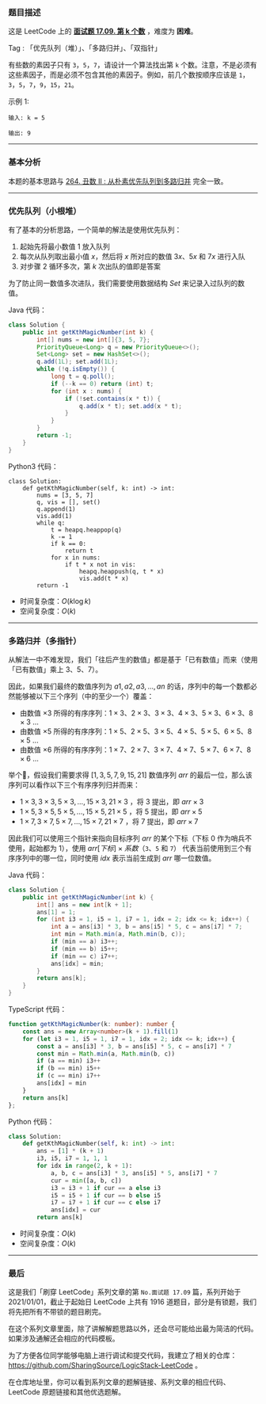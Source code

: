### 题目描述

这是 LeetCode 上的 **[面试题 17.09. 第 k 个数](https://leetcode.cn/problems/get-kth-magic-number-lcci/solution/by-ac_oier-2czm/)** ，难度为 **困难**。

Tag : 「优先队列（堆）」、「多路归并」、「双指针」



有些数的素因子只有 `3`，`5`，`7`，请设计一个算法找出第 `k` 个数。注意，不是必须有这些素因子，而是必须不包含其他的素因子。例如，前几个数按顺序应该是 `1`，`3`，`5`，`7`，`9`，`15`，`21`。

示例 1:
```
输入: k = 5

输出: 9
```

---

### 基本分析

本题的基本思路与 [264. 丑数 II : 从朴素优先队列到多路归并](https://mp.weixin.qq.com/s?__biz=MzU4NDE3MTEyMA==&mid=2247490029&idx=1&sn=bba9ddff88d247db310406ee418d5a15) 完全一致。

---

### 优先队列（小根堆）

有了基本的分析思路，一个简单的解法是使用优先队列：

1. 起始先将最小数值 $1$ 放入队列
2. 每次从队列取出最小值 $x$，然后将 $x$ 所对应的数值 $3x$、$5x$ 和 $7x$ 进行入队
3. 对步骤 2 循环多次，第 $k$ 次出队的值即是答案

为了防止同一数值多次进队，我们需要使用数据结构 $Set$ 来记录入过队列的数值。

Java 代码：
```Java
class Solution {
    public int getKthMagicNumber(int k) {
        int[] nums = new int[]{3, 5, 7};
        PriorityQueue<Long> q = new PriorityQueue<>();
        Set<Long> set = new HashSet<>();
        q.add(1L); set.add(1L);
        while (!q.isEmpty()) {
            long t = q.poll();
            if (--k == 0) return (int) t;
            for (int x : nums) {
                if (!set.contains(x * t)) {
                    q.add(x * t); set.add(x * t);
                }
            }
        }
        return -1;
    }
}
```
Python3 代码：
```Python3
class Solution:
    def getKthMagicNumber(self, k: int) -> int:
        nums = [3, 5, 7]
        q, vis = [], set()
        q.append(1)
        vis.add(1)
        while q:
            t = heapq.heappop(q)
            k -= 1
            if k == 0:
                return t
            for x in nums:
                if t * x not in vis:
                    heapq.heappush(q, t * x)
                    vis.add(t * x)
        return -1
```
* 时间复杂度：$O(k\log{k})$
* 空间复杂度：$O(k)$

---

### 多路归并（多指针）

从解法一中不难发现，我们「往后产生的数值」都是基于「已有数值」而来（使用「已有数值」乘上 $3$、$5$、$7$）。

因此，如果我们最终的数值序列为 $a1,a2,a3,...,an$ 的话，序列中的每一个数都必然能够被以下三个序列（中的至少一个）覆盖：

* 由数值 $\times 3$ 所得的有序序列：$1 \times 3$、$2 \times 3$、$3 \times 3$、$4 \times 3$、$5 \times 3$、$6 \times 3$、$8 \times 3$ ...
* 由数值 $\times 5$ 所得的有序序列：$1 \times 5$、$2 \times 5$、$3 \times 5$、$4 \times 5$、$5 \times 5$、$6 \times 5$、$8 \times 5$ ...
* 由数值 $\times 6$ 所得的有序序列：$1 \times 7$、$2 \times 7$、$3 \times 7$、$4 \times 7$、$5 \times 7$、$6 \times 7$、$8 \times 6$ ...

举个🌰，假设我们需要求得 $[1, 3, 5, 7, 9, 15, 21]$ 数值序列 $arr$ 的最后一位，那么该序列可以看作以下三个有序序列归并而来：

* $1 \times 3, 3 \times 3, 5 \times 3, ... , 15 \times 3, 21 \times 3$ ，将 $3$ 提出，即 $arr \times 3$
* $1 \times 5, 3 \times 5, 5 \times 5, ... , 15 \times 5, 21 \times 5$ ，将 $5$ 提出，即 $arr \times 5$
* $1 \times 7, 3 \times 7, 5 \times 7, ... , 15 \times 7, 21 \times 7$ ，将 $7$ 提出，即 $arr \times 7$

因此我们可以使用三个指针来指向目标序列 $arr$ 的某个下标（下标 $0$ 作为哨兵不使用，起始都为 $1$），使用 $arr[下标] \times 系数$（`3`、`5` 和 `7`） 代表当前使用到三个有序序列中的哪一位，同时使用 $idx$ 表示当前生成到 $arr$ 哪一位数值。

Java 代码：
```Java
class Solution {
    public int getKthMagicNumber(int k) {
        int[] ans = new int[k + 1];
        ans[1] = 1;
        for (int i3 = 1, i5 = 1, i7 = 1, idx = 2; idx <= k; idx++) {
            int a = ans[i3] * 3, b = ans[i5] * 5, c = ans[i7] * 7;
            int min = Math.min(a, Math.min(b, c));
            if (min == a) i3++;
            if (min == b) i5++;
            if (min == c) i7++;
            ans[idx] = min;
        }
        return ans[k];
    }
}
```
TypeScript 代码：
```TypeScript
function getKthMagicNumber(k: number): number {
    const ans = new Array<number>(k + 1).fill(1)
    for (let i3 = 1, i5 = 1, i7 = 1, idx = 2; idx <= k; idx++) {
        const a = ans[i3] * 3, b = ans[i5] * 5, c = ans[i7] * 7
        const min = Math.min(a, Math.min(b, c))
        if (a == min) i3++
        if (b == min) i5++
        if (c == min) i7++
        ans[idx] = min
    }
    return ans[k]
};
```
Python 代码：
```Python
class Solution:
    def getKthMagicNumber(self, k: int) -> int:
        ans = [1] * (k + 1)
        i3, i5, i7 = 1, 1, 1
        for idx in range(2, k + 1):
            a, b, c = ans[i3] * 3, ans[i5] * 5, ans[i7] * 7
            cur = min([a, b, c])
            i3 = i3 + 1 if cur == a else i3
            i5 = i5 + 1 if cur == b else i5
            i7 = i7 + 1 if cur == c else i7
            ans[idx] = cur
        return ans[k]
```
* 时间复杂度：$O(k)$
* 空间复杂度：$O(k)$

---

### 最后

这是我们「刷穿 LeetCode」系列文章的第 `No.面试题 17.09` 篇，系列开始于 2021/01/01，截止于起始日 LeetCode 上共有 1916 道题目，部分是有锁题，我们将先把所有不带锁的题目刷完。

在这个系列文章里面，除了讲解解题思路以外，还会尽可能给出最为简洁的代码。如果涉及通解还会相应的代码模板。

为了方便各位同学能够电脑上进行调试和提交代码，我建立了相关的仓库：https://github.com/SharingSource/LogicStack-LeetCode 。

在仓库地址里，你可以看到系列文章的题解链接、系列文章的相应代码、LeetCode 原题链接和其他优选题解。

